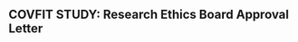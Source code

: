 ## COVFIT STUDY: Research Ethics Board Approval Letter

<object data="/covfit/docs/assets/shelbysturrock-covfit-approval-letter.pdf" type="application/pdf"></object>
